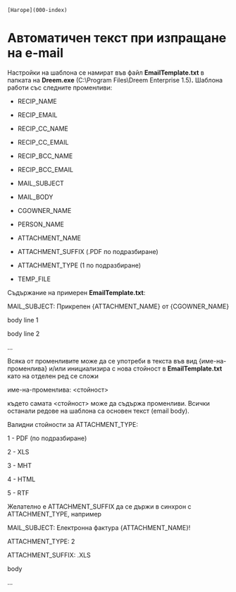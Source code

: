 ```{only} html
[Нагоре](000-index)
```

# Автоматичен текст при изпращане на e-mail

Настройки на шаблона се намират във файл **EmailTemplate.txt** в папката
на **Dreem.exe** (C:\\Program Files\\Dreem Enterprise 1.5)**.** Шаблона
работи със следните променливи:

 - RECIP\_NAME 

 - RECIP\_EMAIL 

 - RECIP\_CC\_NAME 

 - RECIP\_CC\_EMAIL 

 - RECIP\_BCC\_NAME 

 - RECIP\_BCC\_EMAIL 

 - MAIL\_SUBJECT 

 - MAIL\_BODY 

 - CGOWNER\_NAME 

 - PERSON\_NAME 

 - ATTACHMENT\_NAME 

 - ATTACHMENT\_SUFFIX (.PDF по подразбиране) 

 - ATTACHMENT\_TYPE (1 по подразбиране) 

 - TEMP\_FILE 

Съдържание на примерен **EmailTemplate.txt**:

MAIL\_SUBJECT: Прикрепен {ATTACHMENT\_NAME} от {CGOWNER\_NAME}

body line 1

body line 2

...

Всяка от променливите може да се употреби в текста във вид
{име-на-променлива} и/или инициализира с нова стойност в
**EmailTemplate.txt** като на отделен ред се сложи

име-на-променлива: \<стойност\>

където самата \<стойност\> може да съдържа променливи. Всички останали
редове на шаблона са основен текст (email body).

Валидни стойности за ATTACHMENT\_TYPE:

1 - PDF (по подразбиране)

2 - XLS

3 - MHT

4 - HTML

5 - RTF

Желателно е ATTACHMENT\_SUFFIX да се държи в синхрон с ATTACHMENT\_TYPE,
например

MAIL\_SUBJECT: Електронна фактура {ATTACHMENT\_NAME}\!

ATTACHMENT\_TYPE: 2

ATTACHMENT\_SUFFIX: .XLS

body

...
